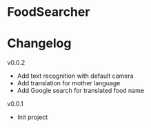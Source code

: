 # FoodSearcher

# Changelog
v0.0.2
* Add text recognition with default camera
* Add translation for mother language
* Add Google search for translated food name

v0.0.1
* Init project
